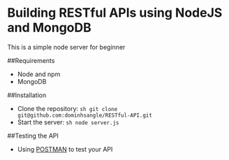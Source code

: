 # Building RESTful APIs using NodeJS and MongoDB
This is a simple node server for beginner

##Requirements
 * Node and npm
 * MongoDB

##Installation

 * Clone the repository: ```sh git clone git@github.com:dominhsangle/RESTful-API.git```
 * Start the server: ```sh node server.js```

##Testing the API
 * Using [POSTMAN](https://chrome.google.com/webstore/detail/postman/fhbjgbiflinjbdggehcddcbncdddomop) to test your API